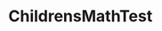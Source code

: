 # ChildrensMathTest

<!DOCTYPE html>
<html lang="en" data-color-mode="auto" data-light-theme="light" data-dark-theme="dark">
  <head>
	<title>ChildrensMathTest/README.md at main · KaySRubio/ChildrensMathTest</title>
  </head>
</html>
